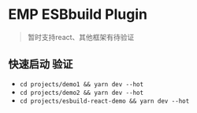 # EMP ESBbuild Plugin 
> 暂时支持react、其他框架有待验证

## 快速启动 验证
+ `cd projects/demo1 && yarn dev --hot`
+ `cd projects/demo2 && yarn dev --hot`
+ `cd projects/esbuild-react-demo && yarn dev --hot`